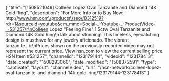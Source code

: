 {
    "title": "[1508521049] Colleen Lopez Oval Tanzanite and Diamond 14K Gold Ring",
    "description": "For More Info or to Buy Now: http:\/\/www.hsn.com\/products\/seo\/8312519?rdr=1&sourceid=youtube&cm_mmc=Social-_-Youtube-_-ProductVideo-_-531257\r\nColleen Lopez \"Feeling Fine\" 1.5ctw Oval Tanzanite and Diamond 14K Gold Ring\nTalk about stunning! This timeless, eyecatching design is musthave for any jewelry aficionado. The vibrant tanzanite...\r\nPrices shown on the previously recorded video may not represent the current price.  View hsn.com to view the current selling price. HSN Item #531257",
    "channelid": "123179144",
    "videoid": "123178413",
    "date_created": "1508293060",
    "date_modified": "1508372591",
    "type": "captivate",
    "layout": "channelVideo",
    "url": "\/hsn-network\/colleen-lopez-oval-tanzanite-and-diamond-14k-gold-ring\/123179144-123178413"
}